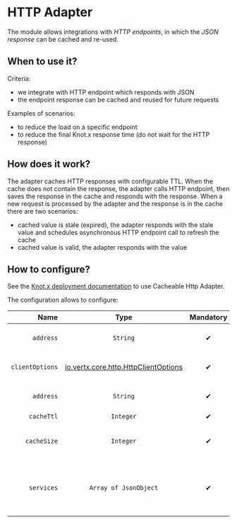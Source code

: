 # HTTP Adapter
The module allows integrations with *HTTP endpoints*, in which the *JSON response* can be cached and re-used.

## When to use it?

Criteria:
 - we integrate with HTTP endpoint which responds with JSON
 - the endpoint response can be cached and reused for future requests
 
Examples of scenarios:
 - to reduce the load on a specific endpoint
 - to reduce the final Knot.x response time (do not wait for the HTTP response)

## How does it work?
The adapter caches HTTP responses with configurable TTL. When the cache does not contain the response,
the adapter calls HTTP endpoint, then saves the response in the cache and responds with the response.
When a new request is processed by the adapter and the response is in the cache there are two scenarios:
- cached value is stale (expired), the adapter responds with the stale value and schedules asynchronous HTTP 
endpoint call to refresh the cache
- cached value is valid, the adapter responds with the value

## How to configure?
See the [Knot.x deployment documentation](https://github.com/Cognifide/knotx/wiki/KnotxDeployment) to 
use Cacheable Http Adapter. 

The configuration allows to configure:

| Name                        | Type                                | Mandatory      | Description  |
|-------:                     |:-------:                            |:-------:       |-------|
| `address`                   | `String`                            | &#10004;       | Event bus address of the module. |
| `clientOptions`             | [io.vertx.core.http.HttpClientOptions](http://vertx.io/docs/apidocs/io/vertx/core/http/HttpClientOptions.html)          | &#10004;       | Http connection settings.|
| `address`                   | `String`                            | &#10004;       | Event bus address of the module. |
| `cacheTtl`                  | `Integer`                           | &#10004;       | Cache TTL. |
| `cacheSize`                 | `Integer`                           | &#10004;       | The maximum size of the cache. |
| `services`                  | `Array of JsonObject`               | &#10004;       | Service path regexp, endpoint domain and port. |
